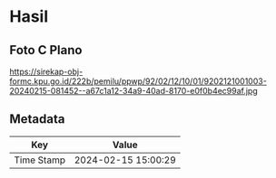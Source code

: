 # Hasil

## Foto C Plano

https://sirekap-obj-formc.kpu.go.id/222b/pemilu/ppwp/92/02/12/10/01/9202121001003-20240215-081452--a67c1a12-34a9-40ad-8170-e0f0b4ec99af.jpg


## Metadata

| Key        | Value               |
| ---------- | ------------------- |
| Time Stamp | 2024-02-15 15:00:29 |



